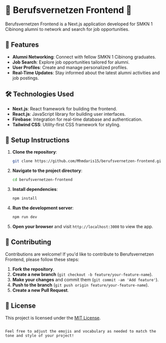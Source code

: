 # 🌟 Berufsvernetzen Frontend 🌟

Berufsvernetzen Frontend is a Next.js application developed for SMKN 1 Cibinong alumni to network and search for job opportunities.

## 🚀 Features

- **Alumni Networking**: Connect with fellow SMKN 1 Cibinong graduates.
- **Job Search**: Explore job opportunities tailored for alumni.
- **User Profiles**: Create and manage personalized profiles.
- **Real-Time Updates**: Stay informed about the latest alumni activities and job postings.

## 🛠️ Technologies Used

- **Next.js**: React framework for building the frontend.
- **React.js**: JavaScript library for building user interfaces.
- **Firebase**: Integration for real-time database and authentication.
- **Tailwind CSS**: Utility-first CSS framework for styling.

## 📝 Setup Instructions

1. **Clone the repository**:
   ```bash
   git clone https://github.com/Mhmdaris15/berufsvernetzen-frontend.git
   ```

2. **Navigate to the project directory**:
   ```bash
   cd berufsvernetzen-frontend
   ```

3. **Install dependencies**:
   ```bash
   npm install
   ```

4. **Run the development server**:
   ```bash
   npm run dev
   ```

5. **Open your browser** and visit `http://localhost:3000` to view the app.

## 🤝 Contributing

Contributions are welcome! If you'd like to contribute to Berufsvernetzen Frontend, please follow these steps:

1. **Fork the repository**.
2. **Create a new branch** (`git checkout -b feature/your-feature-name`).
3. **Make your changes** and commit them (`git commit -am 'Add feature'`).
4. **Push to the branch** (`git push origin feature/your-feature-name`).
5. **Create a new Pull Request**.

## 📄 License

This project is licensed under the [MIT License](LICENSE).
```

Feel free to adjust the emojis and vocabulary as needed to match the tone and style of your project!
